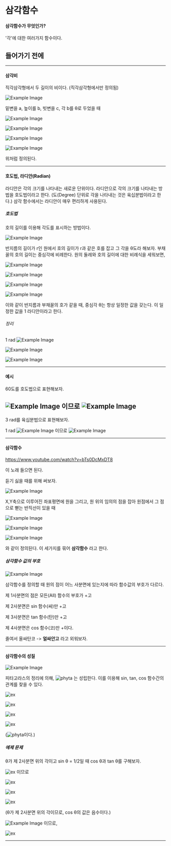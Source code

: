 # 삼각함수
#### 삼각함수가 무엇인가?
'각'에 대한 여러가지 함수이다.
## 들어가기 전에
* * *
#### 삼각비
직각삼각형에서 두 길이의 비이다. (직각삼각형에서만 정의됨)


![Example Image](images/Tri-ratio.png)

밑변을 a, 높이를 b, 빗변을 c, 각 b를 θ로 두었을 때

![Example Image](images/sin.png)

![Example Image](images/cos.png)

![Example Image](images/tan.png)

![Example Image](images/tan2.png)

위처럼 정의된다.
* * *
#### 호도법, 라디안(Radian)
라디안은 각의 크기를 나타내는 새로운 단위이다. 라디안으로 각의 크기를 나타내는 방법을 호도법이라고 한다. (도(Degree) 단위로 각을 나타내는 것은 육십분법이라고 한다.) 삼각 함수에서는 라디안이 매우 편리하게 사용된다.
##### 호도법
호의 길이를 이용해 각도를 표시하는 방법이다.

![Example Image](images/Radian.png)

반지름의 길이가 r인 원에서 호의 길이가 r과 같은 호를 잡고 그 각을 θ도라 해보자. 부채꼴의 호의 길이는 중심각에 비례한다.
원의 둘레와 호의 길이에 대한 비례식을 세워보면,

![Example Image](images/RadianProve.png)

![Example Image](images/radProv1.png)

![Example Image](images/radProv2.png)

![Example Image](images/radProv3.png)

이와 같이 반지름과 부채꼴의 호가 같을 때, 중심각 θ는 항상 일정한 값을 갖는다. 이 일정한 값을 1 라디안이라고 한다.


###### 정리
1 rad ![Example Image](images/radProv3.png)

![Example Image](images/1D2Rad.png)

![Example Image](images/piRad.png)
* * *
#### 예시
60도를 호도법으로 표현해보자.

![Example Image](images/1D2Rad.png)
이므로
![Example Image](images/ex1.png)
----
3 rad를 육십분법으로 표현해보자.

1 rad ![Example Image](images/radProv3.png)
이므로
![Example Image](images/ex2.png)
* * *
#### 삼각함수

https://www.youtube.com/watch?v=bTs0DcMxDT8

이 노래 들으면 된다.

듣기 싫을 때를 위해 써보자.

![Example Image](images/tri-circle.png)

X,Y축으로 이루어진 좌표평면에 원을 그리고, 원 위의 임의의 점을 잡아 원점에서 그 점으로 뻗는 반직선이 있을 때

![Example Image](images/sinf.png)

![Example Image](images/cosf.png)

![Example Image](images/tanf.png)

와 같이 정의된다. 이 세가지를 묶어 **삼각함수** 라고 한다.

##### 삼각함수 값의 부호
![Example Image](images/sign.png)

삼각함수를 정의할 때 원의 점이 어느 사분면에 있는지에 따라 함수값의 부호가 다르다.

제 1사분면의 점은 모든(All) 함수의 부호가 +고

제 2사분면은 sin 함수(싸)만 +고

제 3사분면은 tan 함수(탄)만 +고

제 4사분면은 cos 함수(코)만 +이다.

줄여서 올싸탄코 -> **얼싸안고** 라고 외워보자.

* * *
#### 삼각함수의 성질
![Example Image](images/tri-circle.png)

피타고라스의 정리에 의해, ![phyta](images/pythagoras.png) 는 성립한다. 이를 이용해 sin, tan, cos 함수간의 관계를 찾을 수 있다.

![ex](images/sinpcos.png)

![ex](images/sinpcos2.png)

![ex](images/sinpcos3.png)

![ex](images/sinpcos4.png)

(![phyta](images/pythagoras.png)이다.)

##### 예제 문제

θ가 제 2사분면 위의 각이고 sin θ = 1/2일 때 cos θ과 tan θ를 구해보자.

![ex](images/sinpcos.png) 이므로

![ex](images/triex1.png)

![ex](images/triex2.png)

![ex](images/triex3.png)

(θ가 제 2사분면 위의 각이므로, cos θ의 값은 음수이다.)

![Example Image](images/tan2.png) 이므로,

![ex](images/triex4.png)

* * *
